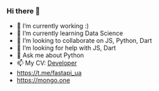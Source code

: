 ### Hi there 👋

- 🔭 I’m currently working :)
- 🌱 I’m currently learning Data Science
- 👯 I’m looking to collaborate on JS, Python, Dart
- 🤔 I’m looking for help with JS, Dart
- 💬 Ask me about Python
- 📫 My CV: [Developer](https://github.com/dagolub/cv/blob/master/Dmitriy_Golub_Python_Developer.pdf)
- https://t.me/fastapi_ua
- https://mongo.one
